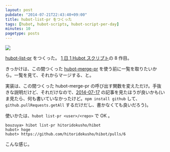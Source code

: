 ```yaml
---
layout: post
pubdate: "2014-07-21T22:43:40+09:00"
title: hubot-list-pr をつくった
tags: [hubot, hubot-scripts, hubot-script-per-day]
minutes: 10
pagetype: posts
---
```

![](http://img.bouzuya.net/2014-07-21.png)

[hubot-list-pr][gh:bouzuya/hubot-list-pr] をつくった。 [1 日 1 Hubot スクリプト][hubot-script-per-day]の 8 作目。

きっかけは、この間つくった [hubot-merge-pr][gh:bouzuya/hubot-merge-pr] を使う前に一覧を取りたいから。一覧を見て、それからマージする、と。

実装は、この間つくった hubot-merge-pr の呼び出す関数を変えただけ。手抜きな説明だけど、それだけなので、[2014-07-17][] の記事を見たほうが良いかも(いま見たら、何も書いていなかったけど。`npm install github` して、`github.pullRequests.getAll` するだけだし、書かなくても良いだろう)。

使いかたは、`hubot list-pr <user>/<repo>` で OK 。

    bouzuya> hibot list-pr hitoridokusho/hibot
    hubot> hoge
    hubot> https://github.com/hitoridokusho/hibot/pulls/6

こんな感じ。

[gh:bouzuya/hubot-list-pr]: https://github.com/bouzuya/hubot-list-pr
[gh:bouzuya/hubot-merge-pr]: https://github.com/bouzuya/hubot-merge-pr
[hubot-script-per-day]: http://blog.bouzuya.net/posts?tags=hubot-script-per-day
[2014-07-17]: http://blog.bouzuya.net/2014/07/17/
